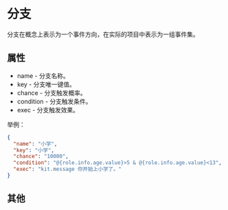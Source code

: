 # 分支

分支在概念上表示为一个事件方向，在实际的项目中表示为一组事件集。

## 属性

- name - 分支名称。
- key - 分支唯一键值。
- chance - 分支触发概率。
- condition - 分支触发条件。
- exec - 分支触发效果。

举例：

```json
{
  "name": "小学",
  "key": "小学",
  "chance": "10000",
  "condition": "@{role.info.age.value}>5 & @{role.info.age.value}<13",
  "exec": "kit.message 你开始上小学了。"
}
```

## 其他
